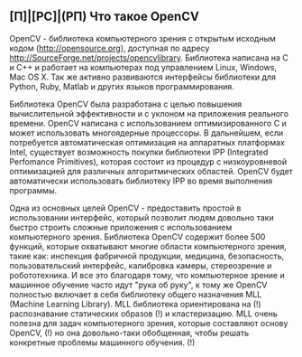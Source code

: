 ## [П]|[РС]|(РП) Что такое OpenCV

OpenCV - библиотека компьютерного зрения с открытым исходным кодом (http://opensource.org), доступная по адресу http://SourceForge.net/projects/opencvlibrary. Библиотека написана на C и C++ и работает на компьютерах под управлением Linux, Windows, Mac OS X. Так же активно развиваются интерфейсы библиотеки для Python, Ruby, Matlab и других языков программирования.

Библиотека OpenCV была разработана с целью повышения вычислительной эффективности и с уклоном на приложения реального времени. OpenCV написана с использованием оптимизированного C и может использовать многоядерные процессоры. В дальнейшем, если потребуется автоматическая оптимизация на аппаратных платформах Intel, существует возможность покупки библиотеки IPP (Integrated Perfomance Primitives), которая состоит из процедур с низкоуровневой оптимизацией для различных алгоритмических областей. OpenCV будет автоматически использовать библиотеку IPP во время выполнения программы.

Одна из основных целей OpenCV - предоставить простой в использовании интерфейс, который позволит людям довольно таки быстро строить сложные приложения с использованием компьютерного зрения. Библиотека OpenCV содержит более 500 функций, которые охватывают многие области компьютерного зрения, такие как: инспекция фабричной продукции, медицина, безопасность, пользовательский интерфейс, калибровка камеры, стереозрение и робототехника. И все это благодаря тому, что компьютерное зрение и машинное обучение часто идут "рука об руку", к тому же OpenCV полностью включает в себя библиотеку общего назначения MLL (Machine Learning Library). MLL библиотека ориентирована на (!) распознавание статических образов (!) и кластеризацию. MLL очень полезна для задач компьютерного зрения, которые составляют основу OpenCV, (!) но она довольно-таки обобщенная, чтобы решать конкретные проблемы машинного обучения. (!)
